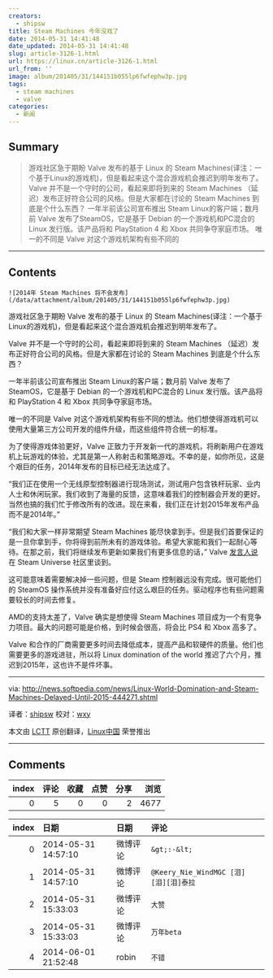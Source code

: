 ```yaml
---
creators:
  - shipsw
title: Steam Machines 今年没戏了
date: 2014-05-31 14:41:48
date_updated: 2014-05-31 14:41:48
slug: article-3126-1.html
url: https://linux.cn/article-3126-1.html
url_from: ''
image: album/201405/31/144151b055lp6fwfephw3p.jpg
tags:
  - steam machines
  - valve
categories:
  - 新闻
---
```


## Summary

> 游戏社区急于期盼 Valve 发布的基于 Linux 的 Steam Machines(译注：一个基于Linux的游戏机)，但是看起来这个混合游戏机会推迟到明年发布了。 Valve 并不是一个守时的公司，看起来即将到来的 Steam Machines （延迟）发布正好符合公司的风格。但是大家都在讨论的 Steam Machines 到底是个什么东西？ 一年半前该公司宣布推出 Steam Linux的客户端；数月前 Valve 发布了SteamOS，它是基于 Debian 的一个游戏机和PC混合的 Linux 发行版。该产品将和 PlayStation 4 和 Xbox 共同争夺家庭市场。 唯一的不同是 Valve 对这个游戏机架构有些不同的

***

<!-- more -->

## Contents

`![2014年 Steam Machines 将不会发布](/data/attachment/album/201405/31/144151b055lp6fwfephw3p.jpg)`

游戏社区急于期盼 Valve 发布的基于 Linux 的 Steam Machines(译注：一个基于Linux的游戏机)，但是看起来这个混合游戏机会推迟到明年发布了。

Valve 并不是一个守时的公司，看起来即将到来的 Steam Machines （延迟）发布正好符合公司的风格。但是大家都在讨论的 Steam Machines 到底是个什么东西？

一年半前该公司宣布推出 Steam Linux的客户端；数月前 Valve 发布了SteamOS，它是基于 Debian 的一个游戏机和PC混合的 Linux 发行版。该产品将和 PlayStation 4 和 Xbox 共同争夺家庭市场。

唯一的不同是 Valve 对这个游戏机架构有些不同的想法。他们想使得游戏机可以使用大量第三方公司开发的组件升级，而这些组件符合统一的标准。

为了使得游戏体验更好，Valve 正致力于开发新一代的游戏机，将刷新用户在游戏机上玩游戏的体验，尤其是第一人称射击和策略游戏。不幸的是，如你所见，这是个艰巨的任务，2014年发布的目标已经无法达成了。

“我们正在使用一个无线原型控制器进行现场测试，测试用户包含铁杆玩家、业内人士和休闲玩家。我们收到了海量的反馈，这意味着我们的控制器会开发的更好。当然也搞的我们忙于修改所有的改进。现在来看，我们正在计划2015年发布产品而不是2014年。”

“我们和大家一样非常期望 Steam Machines 能尽快拿到手。但是我们首要保证的是一旦你拿到手，你将得到前所未有的游戏体验。希望大家能和我们一起耐心等待。在那之前，我们将继续发布更新如果我们有更多信息的话，” Valve [发言人说](http://steamcommunity.com/groups/steamuniverse#announcements/detail/1820891223906967821)在 Steam Universe 社区里谈到。

这可能意味着需要解决掉一些问题，但是 Steam 控制器远没有完成。很可能他们的 SteamOS 操作系统并没有准备好应付这么艰巨的任务。驱动程序也有些问题需要较长的时间去修复。

AMD的支持太差了，Valve 确实是想使得 Steam Machines 项目成为一个有竞争力项目。最大的问题可能是价格，到时候会很高，将会比 PS4 和 Xbox 高多了。

Valve 和合作的厂商需要更多时间去降低成本，提高产品和软硬件的质量。他们也需要更多的游戏进驻，所以将 Linux domination of the world 推迟了六个月，推迟到2015年，这也许不是件坏事。

---

via: <http://news.softpedia.com/news/Linux-World-Domination-and-Steam-Machines-Delayed-Until-2015-444271.shtml>

译者：[shipsw](https://github.com/shipsw) 校对：[wxy](https://github.com/wxy)

本文由 [LCTT](https://github.com/LCTT/TranslateProject) 原创翻译，[Linux中国](https://linux.cn/) 荣誉推出

***

## Comments


|   index |   评论 |   收藏 |   点赞 |   分享 |   浏览 |
|--------:|-------:|-------:|-------:|-------:|-------:|
|       0 |      5 |      0 |      0 |      2 |   4677 |

|   index | 日期                | 日期     | 评论                                  |
|--------:|:--------------------|:---------|:--------------------------------------|
|       0 | 2014-05-31 14:57:10 | 微博评论 | `&gt;:-&lt;`                          |
|       1 | 2014-05-31 14:57:10 | 微博评论 | `@Keery_Nie_WindMGC [泪][泪][泪]泰拉` |
|       2 | 2014-05-31 15:33:03 | 微博评论 | `大赞`                                |
|       3 | 2014-05-31 15:33:03 | 微博评论 | `万年beta`                            |
|       4 | 2014-06-01 21:52:48 | robin    | `不错`                                |
